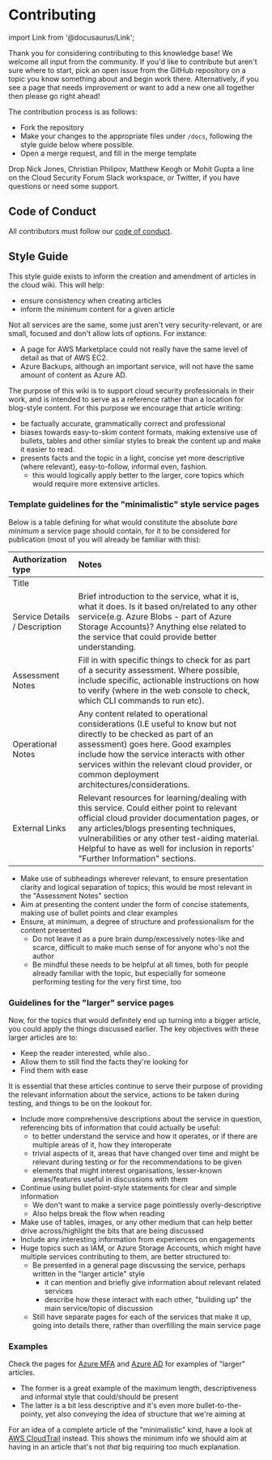 # Contributing

import Link from '@docusaurus/Link';

Thank you for considering contributing to this knowledge base! We welcome all input from the community.  If you'd like to contribute but aren't sure where to start, pick an open issue from the GitHub repository on a topic you know something about and begin work there. Alternatively, if you see a page that needs improvement or want to add a new one all together then please go right ahead!

The contribution process is as follows:

* Fork the repository
* Make your changes to the appropriate files under `/docs`, following the style guide below where possible.
* Open a merge request, and fill in the merge template

Drop Nick Jones, Christian Philipov, Matthew Keogh or Mohit Gupta a line on the Cloud Security Forum Slack workspace, or Twitter, if you have questions or need some support.

## Code of Conduct

All contributors must follow our [code of conduct](https://www.contributor-covenant.org/version/2/1/code_of_conduct/).

## Style Guide

This style guide exists to inform the creation and amendment of articles in the cloud wiki. This will help:

* ensure consistency when creating articles
* inform the minimum content for a given article

Not all services are the same, some just aren't very security-relevant, or are small, focused and don't allow lots of options. For instance:

* A page for AWS Marketplace could not really have the same level of detail as that of AWS EC2.
* Azure Backups, although an important service, will not have the same amount of content as Azure AD.

The purpose of this wiki is to support cloud security professionals in their work, and is intended to serve as a reference rather than a location for blog-style content. For this purpose we encourage that article writing:

* be factually accurate, grammatically correct and professional
* biases towards easy-to-skim content formats, making extensive use of bullets, tables and other similar styles to break the content up and make it easier to read.
* presents facts and the topic in a light, concise yet more descriptive (where relevant), easy-to-follow, informal even, fashion.
  * this would logically apply better to the larger, core topics which would require more extensive articles.

### Template guidelines for the "minimalistic" style service pages

Below is a table defining for what would constitute the absolute _bare minimum_ a service page should contain, for it to be considered for publication (most of you will already be familiar with this):

| Authorization type            | Notes                                                                                                                                                                                                                                                                                                                    |
| :---------------------------- | :----------------------------------------------------------------------------------------------------------------------------------------------------------------------------------------------------------------------------------------------------------------------------------------------------------------------- |
| Title                         |                                                                                                                                                                                                                                                                                                                          |
| Service Details / Description | Brief introduction to the service, what it is, what it does. Is it based on/related to any other service(e.g. Azure Blobs - part of Azure Storage Accounts)? Anything else related to the service that could provide better understanding.                                                                               |
| Assessment Notes              | Fill in with specific things to check for as part of a security assessment. Where possible, include specific, actionable instructions on how to verify (where in the web console to check, which CLI commands to run etc).                                                                                               |
| Operational Notes             | Any content related to operational considerations (I.E useful to know but not directly to be checked as part of an assessment) goes here. Good examples include how the service interacts with other services within the relevant cloud provider, or common deployment architectures/considerations.                     |
| External Links                | Relevant resources for learning/dealing with this service. Could either point to relevant official cloud provider documentation pages, or any articles/blogs presenting techniques, vulnerabilities or any other test-aiding material. Helpful to have as well for inclusion in reports' "Further Information" sections. |

* Make use of subheadings wherever relevant, to ensure presentation clarity and logical separation of topics; this would be most relevant in the "Assessment Notes" section
* Aim at presenting the content under the form of concise statements, making use of bullet points and clear examples
* Ensure, at minimum, a degree of structure and professionalism for the content presented
  * Do not leave it as a pure brain dump/excessively notes-like and scarce, difficult to make much sense of for anyone who's not the author
  * Be mindful these needs to be helpful at all times, both for people already familiar with the topic, but especially for someone performing testing for the very first time, too

### Guidelines for the "larger" service pages

Now, for the topics that would definitely end up turning into a bigger article, you could apply the things discussed earlier. The key objectives with these larger articles are to:

* Keep the reader interested, while also..
* Allow them to still find the facts they're looking for
* Find them with ease

It is essential that these articles continue to serve their purpose of providing the relevant information about the service, actions to be taken during testing, and things to be on the lookout for.

* Include more comprehensive descriptions about the service in question, referencing bits of information that could actually be useful:
  * to better understand the service and how it operates, or if there are multiple areas of it, how they interoperate
  * trivial aspects of it, areas that have changed over time and might be relevant during testing or for the recommendations to be given
  * elements that might interest organisations, lesser-known areas/features useful in discussions with them
* Continue using bullet point-style statements for clear and simple information
  * We don't want to make a service page pointlessly overly-descriptive
  * Also helps break the flow when reading
* Make use of tables, images, or any other medium that can help better drive across/highlight the bits that are being discussed
* Include any interesting information from experiences on engagements
* Huge topics such as IAM, or Azure Storage Accounts, which might have multiple services contributing to them, are better structured to:
  * Be presented in a general page discussing the service, perhaps written in the "larger article" style
    * it can mention and briefly give information about relevant related services
    * describe how these interact with each other, "building up" the main service/topic of discussion
  * Still have separate pages for each of the services that make it up, going into details there, rather than overfilling the main service page

### Examples

Check the pages for [Azure MFA](/azure/services/azure_mfa) and [Azure AD](/azure/services/Azure_AD) for examples of "larger" articles.

* The former is a great example of the maximum length, descriptiveness and informal style that could/should be present
* The latter is a bit less descriptive and it's even more bullet-to-the-pointy, yet also conveying the idea of structure that we're aiming at

For an idea of a complete article of the "minimalistic" kind, have a look at [AWS CloudTrail](/aws/services/CloudTrail) instead. This shows the minimum info we should aim at having in an article that's not _that_ big requiring too much explanation.
